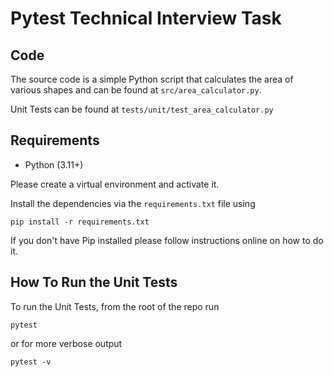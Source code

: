 # Pytest Technical Interview Task

## Code
The source code is a simple Python script that calculates the area of various shapes and can be found at `src/area_calculator.py`. 

Unit Tests can be found at `tests/unit/test_area_calculator.py`

## Requirements
* Python (3.11+)

Please create a virtual environment and activate it.

Install the dependencies via the `requirements.txt` file using 
```commandline
pip install -r requirements.txt
```
If you don't have Pip installed please follow instructions online on how to do it.

## How To Run the Unit Tests
To run the Unit Tests, from the root of the repo run
```commandline
pytest
```
or for more verbose output
```
pytest -v
```